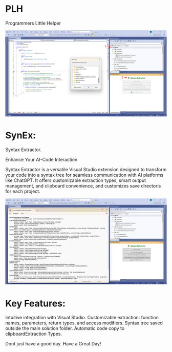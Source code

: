 # PLH
Programmers Little Helper

![Alt Text](https://raw.githubusercontent.com/jojomondag/PLH/main/Images/Image1.png)

# SynEx: 
Syntax Extractor.

Enhance Your AI-Code Interaction

Syntax Extractor is a versatile Visual Studio extension designed to transform your code into a syntax tree for seamless communication with AI platforms like ChatGPT. It offers customizable extraction types, smart output management, and clipboard convenience, and customizes save directoris for each project.

![Alt Text](https://raw.githubusercontent.com/jojomondag/PLH/main/Images/Image3.png)

# Key Features:

Intuitive integration with Visual Studio.
Customizable extraction: function names, parameters, return types, and access modifiers.
Syntax tree saved outside the main solution folder.
Automatic code copy to clipboardExtraction Types.

Dont just have a good day. Have a Great Day!
